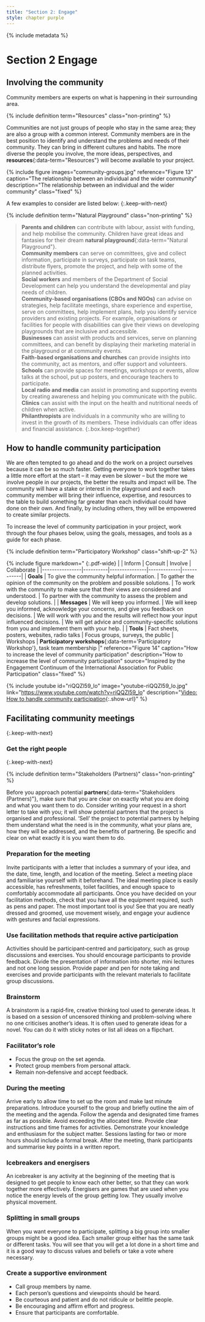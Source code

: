 ```yaml
---
title: "Section 2: Engage"
style: chapter purple
---
```


{% include metadata %}

# **Section 2** Engage

## Involving the community

Community members are experts on what is happening in their surrounding area.

{% include definition term="Resources" class="non-printing" %}

Communities are not just groups of people who stay in the same area; they are also a group with a common interest. Community members are in the best position to identify and understand the problems and needs of their community. They can bring in different cultures and habits. The more diverse the people you involve, the more ideas, perspectives, and **resources**{:data-term="Resources"} will become available to your project.

{% include figure
   images="community-groups.jpg"
   reference="Figure 13"
   caption="The relationship between an individual and the wider community"
   description="The relationship between an individual and the wider community"
   class="fixed"
%}

A few examples to consider are listed below:
{:.keep-with-next}

{% include definition term="Natural Playground" class="non-printing" %}

> **Parents and children** can contribute with labour, assist with funding, and help mobilise the community. Children have great ideas and fantasies for their dream **natural playground**{:data-term="Natural Playground"}.    
> **Community members** can serve on committees, give and collect information, participate in surveys, participate on task teams, distribute flyers, promote the project, and help with some of the planned activities.    
> **Social workers** and members of the Department of Social Development can help you understand the developmental and play needs of children.    
> **Community-based organisations (CBOs and NGOs)** can advise on strategies, help facilitate meetings, share experience and expertise, serve on committees, help implement plans, help you identify service providers and existing projects. For example, organisations or facilities for people with disabilities can give their views on developing playgrounds that  are inclusive and accessible.    
> **Businesses** can assist with products and services, serve on planning committees, and can benefit by displaying their marketing material in the playground or at community events.    
> **Faith-based organisations and churches** can provide insights into the community, act as mentors, and offer support and volunteers.    
> **Schools** can provide spaces for meetings, workshops or events, allow talks at the school, put up posters, and encourage teachers to participate.    
> **Local radio and media** can assist in promoting and supporting events by creating awareness and helping you communicate with the public.    
> **Clinics** can assist with the input on the health and nutritional needs of children when active.    
> **Philanthropists** are individuals in a community who are willing to invest in the growth of its members. These individuals can offer ideas and financial assistance.
{:.box.keep-together}

## How to handle community participation

We are often tempted to go ahead and do the work on a project ourselves because it can be so much faster. Getting everyone to work together takes a little more effort at the start – it may even be slower – but the more we involve people in our projects, the better the results and impact will be. The community will have a stake or interest in the playground and each community member will bring their influence, expertise, and resources to the table to build something far greater than each individual could have done on their own. And finally, by including others, they will be empowered to create similar projects.

To increase the level of community participation in your project, work through the four phases below, using the goals, messages, and tools as a guide for each phase.

{% include definition term="Participatory Workshop" class="shift-up-2" %}

{% include figure
   markdown="
   {:.pdf-wide}
   |   | Inform         | Consult | Involve | Collaborate |
|----------------|----------|---------------|-------------|------------|
| **Goals**           | To give the community helpful information.      | To gather the opinion of the community on the problem and possible solutions.  | To work with the community to make sure that their views are considered and understood.  | To partner with the community to assess the problem and develop solutions.  |
| **Messages** | We will keep you informed.           | We will keep you informed, acknowledge your concerns, and give you feedback on decisions. | We will work with you and the results will reflect how your input influenced decisions.  |  We will get advice and community-specific solutions from you and implement them with your help. | 
| **Tools**           | Fact sheets, posters, websites, radio talks  | Focus groups, surveys, the public  |  Workshops | **Participatory workshops**{:data-term='Participatory Workshop'}, task team membership |"
   reference="Figure 14"
   caption="How to increase the level of community participation"
   description="How to increase the level of community participation"
   source="Inspired by the Engagement Continuum of the International Association for Public Participation"
   class="fixed"
%}

{% include youtube
    id="riQQZl59_lo"
    image="youtube-riQQZl59_lo.jpg"
    link="https://www.youtube.com/watch?v=riQQZl59_lo"
    description="[Video: How to handle community participation](https://www.youtube.com/watch?v=riQQZl59_lo){:.show-url}"
%}

## Facilitating community meetings
{:.keep-with-next}

### Get the right people
{:.keep-with-next}

{% include definition term="Stakeholders (Partners)" class="non-printing" %}

Before you approach potential **partners**{:data-term="Stakeholders (Partners)"}, make sure that you are clear on exactly what you are doing and what you want them to do. Consider writing your request in a short letter to take with you; it will show potential partners that the project is organised and professional. ‘Sell’ the project to potential partners by helping them understand what the need is in the community, what your plans are, how they will be addressed, and the benefits of partnering. Be specific and clear on what exactly it is you want them to do.

### Preparation for the meeting

Invite participants with a letter that includes a summary of your idea, and the date, time, length, and location of the meeting. Select a meeting place and familiarise yourself with it beforehand. The ideal meeting place is easily accessible, has refreshments, toilet facilities, and enough space to comfortably accommodate all participants. Once you have decided on your facilitation methods, check that you have all the equipment required, such as pens and paper. The most important tool is you! See that you are neatly dressed and groomed, use movement wisely, and engage your audience with gestures and facial expressions.

### Use facilitation methods that require active participation

Activities should be participant‐centred and participatory, such as group discussions and exercises. You should encourage participants to provide feedback. Divide the presentation of information into shorter, mini lectures and not one long session. Provide paper and pen for note taking and exercises and provide participants with the relevant materials to facilitate group discussions.

### Brainstorm

A brainstorm is a rapid‐fire, creative thinking tool used to generate ideas. It is based on a session of uncensored thinking and problem-solving where no one criticises another’s ideas. It is often used to generate ideas for a novel. You can do it with sticky notes or list all ideas on a flipchart.

### Facilitator’s role

*   Focus the group on the set agenda.
*   Protect group members from personal attack.
*   Remain non‐defensive and accept feedback.

### During the meeting

Arrive early to allow time to set up the room and make last minute preparations. Introduce yourself to the group and briefly outline the aim of the meeting and the agenda. Follow the agenda and designated time frames as far as possible. Avoid exceeding the allocated time. Provide clear instructions and time frames for activities. Demonstrate your knowledge and enthusiasm for the subject matter. Sessions lasting for two or more hours should include a formal break. After the meeting, thank participants and summarise key points in a written report.

### Icebreakers and energisers

An icebreaker is any activity at the beginning of the meeting that is designed to get people to know each other better, so that they can work together more effectively. Energisers are games that are used when you notice the energy levels of the group getting low. They usually involve physical movement.

### Splitting in small groups

When you want everyone to participate, splitting a big group into smaller groups might be a good idea. Each smaller group either has the same task or different tasks. You will see that you will get a lot done in a short time and it is a good way to discuss values and beliefs or take a vote where necessary.

### Create a supportive environment

*   Call group members by name.
*   Each person’s questions and viewpoints should be heard.
*   Be courteous and patient and do not ridicule or belittle people.
*   Be encouraging and affirm effort and progress.
*   Ensure that participants are comfortable.
